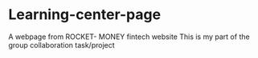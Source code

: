 # Learning-center-page
A webpage from ROCKET- MONEY fintech website
This is my part of the group collaboration task/project 
